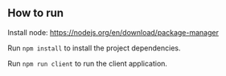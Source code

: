 ## How to run

Install node: https://nodejs.org/en/download/package-manager

Run `npm install` to install the project dependencies.

Run `npm run client` to run the client application.
